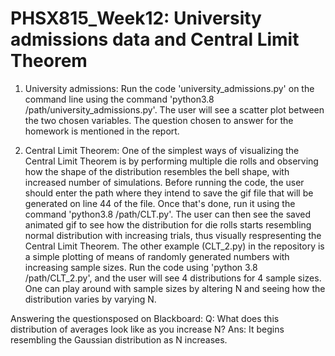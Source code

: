 # PHSX815_Week12: University admissions data and Central Limit Theorem

1. University admissions: Run the code 'university_admissions.py' on the command line using the command 'python3.8 /path/university_admissions.py'. The user will see a scatter plot between the two chosen variables. The question chosen to answer for the homework is mentioned in the report.

2. Central Limit Theorem: One of the simplest ways of visualizing the Central Limit Theorem is by performing multiple die rolls and observing how the shape of the distribution resembles the bell shape, with increased number of simulations. Before running the code, the user should enter the path where they intend to save the gif file that will be generated on line 44 of the file. Once that's done, run it using the command 'python3.8 /path/CLT.py'. The user can then see the saved animated gif to see how the distribution for die rolls starts resembling normal distribution with increasing trials, thus visually respresenting the Central Limit Theorem. The other example (CLT_2.py) in the repository is a simple plotting of means of randomly generated numbers with increasing sample sizes. Run the code using 'python 3.8 /path/CLT_2.py', and the user will see 4 distributions for 4 sample sizes. One can play around with sample sizes by altering N and seeing how the distribution varies by varying N.

Answering the questionsposed on Blackboard:
Q: What does this distribution of averages look like as you increase N?
Ans: It begins resembling the Gaussian distribution as N increases.
